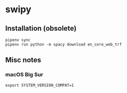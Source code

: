 # swipy

## Installation (obsolete)
```
pipenv sync
pipenv run python -m spacy download en_core_web_trf
```

## Misc notes

### macOS Big Sur

```
export SYSTEM_VERSION_COMPAT=1
```
